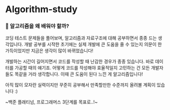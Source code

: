 # Algorithm-study

### 🤔 알고리즘을 왜 배워야 할까?

코딩 테스트 문제들을 풀어보며, 알고리즘과 자료구조에 대해 공부하면서 종종 드는 생각입니다. 개발 공부를 시작한 초기에는 실제 개발에 큰 도움을 줄 수 있는지 의문이 한가득이었지만 지금은 생각이 많이 바뀌었습니다!

개발하는 시간이 길어지면서 코드를 작성할 때 난감한 경우가 종종 있습니다. 바로 데이터를 가공할 때의 얘기죠. 어떻게 코드를 작성해야 효율적일지 고민하는 건 모든 개발자들도 똑같을 거라 생각합니다. 이때 큰 도움이 된다 느낀 게 알고리즘입니다!

아직 많이 모자란 실력이지만 꾸준히 공부해서 만족할만한 수준까지 올려볼 계획이 있습니다 :)

~백준 플래티넘, 프로그래머스 3단계를 목표로..!~
